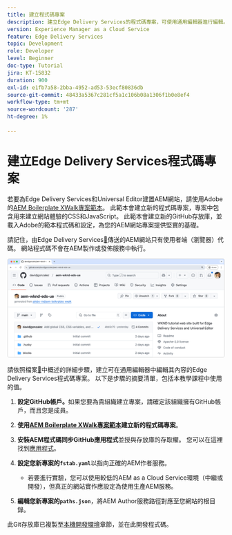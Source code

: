 ```yaml
---
title: 建立程式碼專案
description: 建立Edge Delivery Services的程式碼專案，可使用通用編輯器進行編輯。
version: Experience Manager as a Cloud Service
feature: Edge Delivery Services
topic: Development
role: Developer
level: Beginner
doc-type: Tutorial
jira: KT-15832
duration: 900
exl-id: e1fb7a58-2bba-4952-ad53-53ecf80836db
source-git-commit: 48433a5367c281cf5a1c106b08a1306f1b0e8ef4
workflow-type: tm+mt
source-wordcount: '287'
ht-degree: 1%

---
```


# 建立Edge Delivery Services程式碼專案

若要為Edge Delivery Services和Universal Editor建置AEM網站，請使用Adobe的[AEM Boilerplate XWalk專案範本](https://github.com/adobe-rnd/aem-boilerplate-xwalk)。 此範本會建立新的程式碼專案，專案中包含用來建立網站體驗的CSS和JavaScript。 此範本會建立新的GitHub存放庫，並載入Adobe的範本程式碼和設定，為您的AEM網站專案提供堅實的基礎。

請記住，由Edge Delivery Services[&#128279;](https://experienceleague.adobe.com/en/docs/experience-manager-learn/sites/edge-delivery-services/overview)傳送的AEM網站只有使用者端（瀏覽器）代碼。 網站程式碼不會在AEM製作或發佈服務中執行。

![新Edge Delivery Services專案](./assets/1-new-project/new-project.png)

請依照檔案[&#128279;](https://experienceleague.adobe.com/en/docs/experience-manager-cloud-service/content/edge-delivery/wysiwyg-authoring/edge-dev-getting-started#create-github-project)中概述的詳細步驟，建立可在通用編輯器中編輯其內容的Edge Delivery Services程式碼專案。  以下是步驟的摘要清單，包括本教學課程中使用的值。

1. **設定GitHub帳戶。**&#x200B;如果您要為貴組織建立專案，請確定該組織擁有GitHub帳戶，而且您是成員。
2. **使用[AEM Boilerplate XWalk專案範本](https://github.com/adobe-rnd/aem-boilerplate-xwalk)建立新的程式碼專案**。
3. **安裝AEM程式碼同步GitHub應用程式**&#x200B;並授與存放庫的存取權。 您可以在這裡找到[應用程式](https://github.com/apps/aem-code-sync)。
4. **設定您新專案的`fstab.yaml`**&#x200B;以指向正確的AEM作者服務。

   * 若要進行實驗，您可以使用較低的AEM as a Cloud Service環境（中繼或開發），但真正的網站實作應設定為使用生產AEM服務。

5. **編輯您新專案的`paths.json`**，將AEM Author服務路徑對應至您網站的根目錄。

此Git存放庫已複製至[本機開發環境](https://experienceleague.adobe.com/en/docs/experience-manager-learn/sites/edge-delivery-services/developing/universal-editor/3-local-development-environment)章節，並在此開發程式碼。
